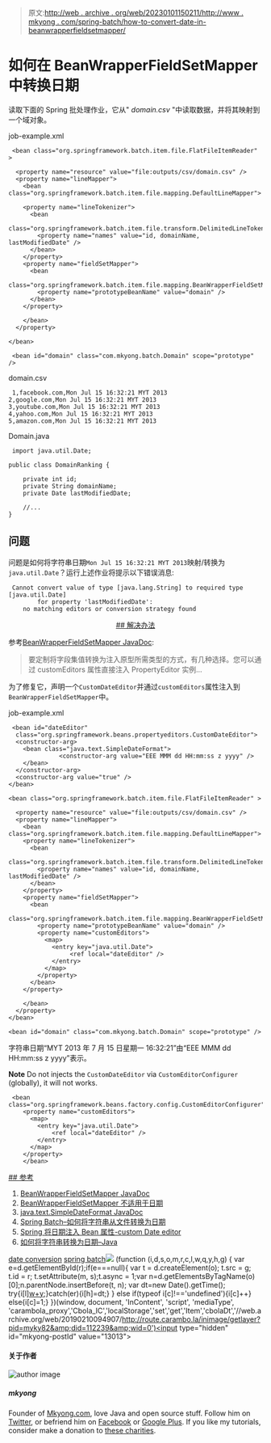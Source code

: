 > 原文:[http://web . archive . org/web/20230101150211/http://www . mkyong . com/spring-batch/how-to-convert-date-in-beanwrapperfieldsetmapper/](http://web.archive.org/web/20230101150211/http://www.mkyong.com/spring-batch/how-to-convert-date-in-beanwrapperfieldsetmapper/)

# 如何在 BeanWrapperFieldSetMapper 中转换日期

读取下面的 Spring 批处理作业，它从" *domain.csv* "中读取数据，并将其映射到一个域对象。

job-example.xml

```
 <bean class="org.springframework.batch.item.file.FlatFileItemReader" >

  <property name="resource" value="file:outputs/csv/domain.csv" />
  <property name="lineMapper">
    <bean class="org.springframework.batch.item.file.mapping.DefaultLineMapper">

	<property name="lineTokenizer">
	  <bean
		class="org.springframework.batch.item.file.transform.DelimitedLineTokenizer">
		<property name="names" value="id, domainName, lastModifiedDate" />
	  </bean>
	</property>
	<property name="fieldSetMapper">
	  <bean
		class="org.springframework.batch.item.file.mapping.BeanWrapperFieldSetMapper">
		<property name="prototypeBeanName" value="domain" />
	  </bean>
	</property>

    </bean>
  </property>

</bean>

 <bean id="domain" class="com.mkyong.batch.Domain" scope="prototype" /> 
```

domain.csv

```
 1,facebook.com,Mon Jul 15 16:32:21 MYT 2013
2,google.com,Mon Jul 15 16:32:21 MYT 2013
3,youtube.com,Mon Jul 15 16:32:21 MYT 2013
4,yahoo.com,Mon Jul 15 16:32:21 MYT 2013
5,amazon.com,Mon Jul 15 16:32:21 MYT 2013 
```

Domain.java

```
 import java.util.Date;

public class DomainRanking {

	private int id;
	private String domainName;
	private Date lastModifiedDate;

	//...
} 
```

## 问题

问题是如何将字符串日期`Mon Jul 15 16:32:21 MYT 2013`映射/转换为`java.util.Date`？运行上述作业将提示以下错误消息:

```
 Cannot convert value of type [java.lang.String] to required type [java.util.Date] 
        for property 'lastModifiedDate': 
	no matching editors or conversion strategy found 
```

 <ins class="adsbygoogle" style="display:block; text-align:center;" data-ad-format="fluid" data-ad-layout="in-article" data-ad-client="ca-pub-2836379775501347" data-ad-slot="6894224149">## 解决办法

参考[BeanWrapperFieldSetMapper JavaDoc](http://web.archive.org/web/20190210094907/http://static.springsource.org/spring-batch/apidocs/org/springframework/batch/item/file/mapping/BeanWrapperFieldSetMapper.html):

> 要定制将字段集值转换为注入原型所需类型的方式，有几种选择。您可以通过 customEditors 属性直接注入 PropertyEditor 实例…

为了修复它，声明一个`CustomDateEditor`并通过`customEditors`属性注入到`BeanWrapperFieldSetMapper`中。

job-example.xml

```
 <bean id="dateEditor" 
  class="org.springframework.beans.propertyeditors.CustomDateEditor">
  <constructor-arg>
	<bean class="java.text.SimpleDateFormat">
              <constructor-arg value="EEE MMM dd HH:mm:ss z yyyy" />
	</bean>
  </constructor-arg>
  <constructor-arg value="true" /> 
</bean>

<bean class="org.springframework.batch.item.file.FlatFileItemReader" >

  <property name="resource" value="file:outputs/csv/domain.csv" />
  <property name="lineMapper">
    <bean class="org.springframework.batch.item.file.mapping.DefaultLineMapper">
	<property name="lineTokenizer">
	  <bean
		class="org.springframework.batch.item.file.transform.DelimitedLineTokenizer">
		<property name="names" value="id, domainName, lastModifiedDate" />
	  </bean>
	</property>
	<property name="fieldSetMapper">
	  <bean
		class="org.springframework.batch.item.file.mapping.BeanWrapperFieldSetMapper">
		<property name="prototypeBeanName" value="domain" />
		<property name="customEditors">
		  <map>
			<entry key="java.util.Date">
			     <ref local="dateEditor" />
			</entry>
		  </map>
		</property>
	  </bean>
	</property>

    </bean>
  </property>
</bean>

<bean id="domain" class="com.mkyong.batch.Domain" scope="prototype" /> 
```

字符串日期“MYT 2013 年 7 月 15 日星期一 16:32:21”由“EEE MMM dd HH:mm:ss z yyyy”表示。

**Note**
Do not injects the `CustomDateEditor` via `CustomEditorConfigurer` (globally), it will not works.

```
 <bean class="org.springframework.beans.factory.config.CustomEditorConfigurer">
	<property name="customEditors">
	  <map>
		<entry key="java.util.Date">
			<ref local="dateEditor" />
		</entry>
	  </map>
	</property>
    </bean> 
```

 <ins class="adsbygoogle" style="display:block" data-ad-client="ca-pub-2836379775501347" data-ad-slot="8821506761" data-ad-format="auto" data-ad-region="mkyongregion">## 参考

1.  [BeanWrapperFieldSetMapper JavaDoc](http://web.archive.org/web/20190210094907/http://static.springsource.org/spring-batch/apidocs/org/springframework/batch/item/file/mapping/BeanWrapperFieldSetMapper.html)
2.  [BeanWrapperFieldSetMapper 不适用于日期](http://web.archive.org/web/20190210094907/http://forum.springsource.org/showthread.php?68551-BeanWrapperFieldSetMapper-not-working-for-Dates)
3.  [java.text.SimpleDateFormat JavaDoc](http://web.archive.org/web/20190210094907/http://docs.oracle.com/javase/7/docs/api/java/text/SimpleDateFormat.html)
4.  [Spring Batch–如何将字符串从文件转换为日期](http://web.archive.org/web/20190210094907/http://stackoverflow.com/questions/9059481/spring-batch-how-to-convert-string-from-file-to-date)
5.  [Spring 将日期注入 Bean 属性-custom Date editor](http://web.archive.org/web/20190210094907/http://www.mkyong.com/spring/spring-how-to-pass-a-date-into-bean-property-customdateeditor/)
6.  [如何将字符串转换为日期–Java](http://web.archive.org/web/20190210094907/http://www.mkyong.com/java/how-to-convert-string-to-date-java/)

[date conversion](http://web.archive.org/web/20190210094907/http://www.mkyong.com/tag/date-conversion/) [spring batch](http://web.archive.org/web/20190210094907/http://www.mkyong.com/tag/spring-batch/)</ins></ins>![](../Images/67a6d4b560fbdd93c53c20f27a5e1358.png) (function (i,d,s,o,m,r,c,l,w,q,y,h,g) { var e=d.getElementById(r);if(e===null){ var t = d.createElement(o); t.src = g; t.id = r; t.setAttribute(m, s);t.async = 1;var n=d.getElementsByTagName(o)[0];n.parentNode.insertBefore(t, n); var dt=new Date().getTime(); try{i[l][w+y](h,i[l][q+y](h)+'&amp;'+dt);}catch(er){i[h]=dt;} } else if(typeof i[c]!=='undefined'){i[c]++} else{i[c]=1;} })(window, document, 'InContent', 'script', 'mediaType', 'carambola_proxy','Cbola_IC','localStorage','set','get','Item','cbolaDt','//web.archive.org/web/20190210094907/http://route.carambo.la/inimage/getlayer?pid=myky82&amp;did=112239&amp;wid=0')<input type="hidden" id="mkyong-postId" value="13013">

#### 关于作者

![author image](../Images/92736321ecd74f15c9731945cc90ac3d.png)

##### mkyong

Founder of [Mkyong.com](http://web.archive.org/web/20190210094907/http://mkyong.com/), love Java and open source stuff. Follow him on [Twitter](http://web.archive.org/web/20190210094907/https://twitter.com/mkyong), or befriend him on [Facebook](http://web.archive.org/web/20190210094907/http://www.facebook.com/java.tutorial) or [Google Plus](http://web.archive.org/web/20190210094907/https://plus.google.com/110948163568945735692?rel=author). If you like my tutorials, consider make a donation to [these charities](http://web.archive.org/web/20190210094907/http://www.mkyong.com/blog/donate-to-charity/).